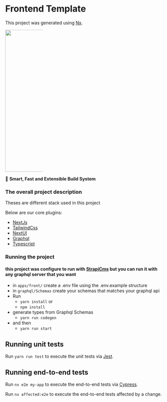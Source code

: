 

# Frontend Template

This project was generated using [Nx](https://nx.dev).

<p style="text-align: center; width: 120px"><img src="https://raw.githubusercontent.com/nrwl/nx/master/images/nx-logo.png" width="450"></p>

🔎 **Smart, Fast and Extensible Build System**

### The overall project description

Theses are different stack used in this project

Below are our core plugins:

- [NextJs](https://nextjs.org/)
- [TailwindCss](https://tailwindcss.com)
- [NextUI](https://nextui.org/)
- [Graphql](https://graphql.org/)
- [Typescript](https://www.typescriptlang.org/)

### Running the project 

#### this project was configure to run with [StrapiCms](https://strapi.io/) but you can run it with any graphql server that you want
  - in `apps/front/` create a .env file using the .env.example structure
  - in `graphql/Schemas` create your schemas that matches your graphql api
  - Run 
    - `yarn install` or 
    - `npm install`
  - generate types from Graphql Schemas
    - ``yarn run codegen``
  - and then
    - ``yarn run start``


## Running unit tests

Run `yarn run test` to execute the unit tests via [Jest](https://jestjs.io).

## Running end-to-end tests

Run `nx e2e my-app` to execute the end-to-end tests via [Cypress](https://www.cypress.io).

Run `nx affected:e2e` to execute the end-to-end tests affected by a change.
